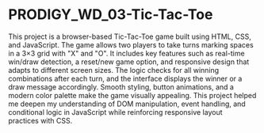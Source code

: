 # PRODIGY_WD_03-Tic-Tac-Toe
This project is a browser-based Tic-Tac-Toe game built using HTML, CSS, and JavaScript. The game allows two players to take turns marking spaces in a 3×3 grid with "X" and "O". It includes key features such as real-time win/draw detection, a reset/new game option, and responsive design that adapts to different screen sizes. The logic checks for all winning combinations after each turn, and the interface displays the winner or a draw message accordingly. Smooth styling, button animations, and a modern color palette make the game visually appealing. This project helped me deepen my understanding of DOM manipulation, event handling, and conditional logic in JavaScript while reinforcing responsive layout practices with CSS.
